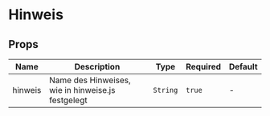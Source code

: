 # Hinweis

## Props

<!-- @vuese:Hinweis:props:start -->
|Name|Description|Type|Required|Default|
|---|---|---|---|---|
|hinweis|Name des Hinweises, wie in hinweise.js festgelegt|`String`|`true`|-|

<!-- @vuese:Hinweis:props:end -->


